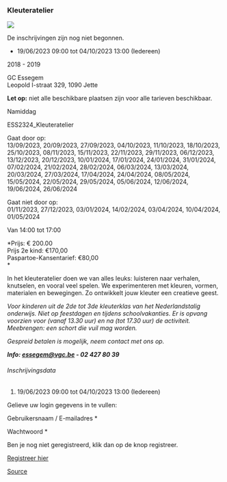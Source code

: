 ### Kleuteratelier

![](https://s3-eu-west-1.amazonaws.com/os-kwdo/prod/vgc/images/activity/648cd73f06eda_Kleuteratelier1.jpg)

De inschrijvingen zijn nog niet begonnen.

* 19/06/2023 09:00 tot 04/10/2023 13:00 (Iedereen)

2018 - 2019

GC Essegem  
Leopold I-straat 329, 1090 Jette

**Let op:** niet alle beschikbare plaatsen zijn voor alle tarieven beschikbaar.

Namiddag

ESS2324_Kleuteratelier

Gaat door op:  
13/09/2023, 20/09/2023, 27/09/2023, 04/10/2023, 11/10/2023, 18/10/2023, 25/10/2023, 08/11/2023, 15/11/2023, 22/11/2023, 29/11/2023, 06/12/2023, 13/12/2023, 20/12/2023, 10/01/2024, 17/01/2024, 24/01/2024, 31/01/2024, 07/02/2024, 21/02/2024, 28/02/2024, 06/03/2024, 13/03/2024, 20/03/2024, 27/03/2024, 17/04/2024, 24/04/2024, 08/05/2024, 15/05/2024, 22/05/2024, 29/05/2024, 05/06/2024, 12/06/2024, 19/06/2024, 26/06/2024

Gaat niet door op:  
01/11/2023, 27/12/2023, 03/01/2024, 14/02/2024, 03/04/2024, 10/04/2024, 01/05/2024

Van 14:00 tot 17:00

*Prijs: € 200.00  
Prijs 2e kind: €170,00  
Paspartoe-Kansentarief: €80,00  
*

In het kleuteratelier doen we van alles leuks: luisteren naar verhalen, knutselen, en vooral veel spelen. We experimenteren met kleuren, vormen, materialen en bewegingen. Zo ontwikkelt jouw kleuter een creatieve geest.  

*Voor kinderen uit de 2de tot 3de kleuterklas van het Nederlandstalig onderwijs. Niet op feestdagen en tijdens schoolvakanties. Er is opvang voorzien voor (vanaf 13.30 uur) en na (tot 17.30 uur) de activiteit. Meebrengen: een schort die vuil mag worden.*  
  
*Gespreid betalen is mogelijk, neem contact met ons op.*  
  
***Info: [essegem@vgc.be](http://mailto:essegem@vgc.be/) \- 02 427 80 39***  

###### Inschrijvingsdata

1.  19/06/2023 09:00 tot 04/10/2023 13:00 (Iedereen)

Gelieve uw login gegevens in te vullen:

Gebruikersnaam / E-mailadres * 

Wachtwoord * 

  

Ben je nog niet geregistreerd, klik dan op de knop registreer.

[Registreer hier](/registration)

[Source](https://tickets.vgc.be/activity/subscribe/ESS2324_Kleuteratelier)